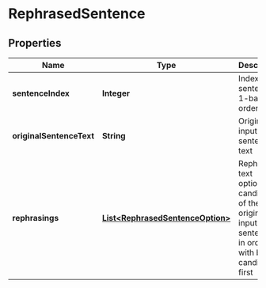 
# RephrasedSentence

## Properties
Name | Type | Description | Notes
------------ | ------------- | ------------- | -------------
**sentenceIndex** | **Integer** | Index of the sentence, 1-based, ordered |  [optional]
**originalSentenceText** | **String** | Original input sentence text |  [optional]
**rephrasings** | [**List&lt;RephrasedSentenceOption&gt;**](RephrasedSentenceOption.md) | Rephrasing text options, candidates of the original input sentence, in order - with best candidate first |  [optional]



